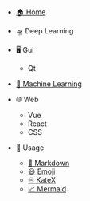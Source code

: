 * [🏠 Home](/)

* 🛸 Deep Learning

* 🖥️ Gui

    * Qt

* [🚀 Machine Learning](/ml/readme.md)

* 🌐 Web

    * Vue
    * React
    * CSS

* 📑 Usage

    * [📔 Markdown](/usage/markdown.md)
    * [😃 Emoji](/usage/emoji.md)
    * [♾️ KateX](/usage/katex.md)
    * [📈 Mermaid](/usage/mermaid.md)
